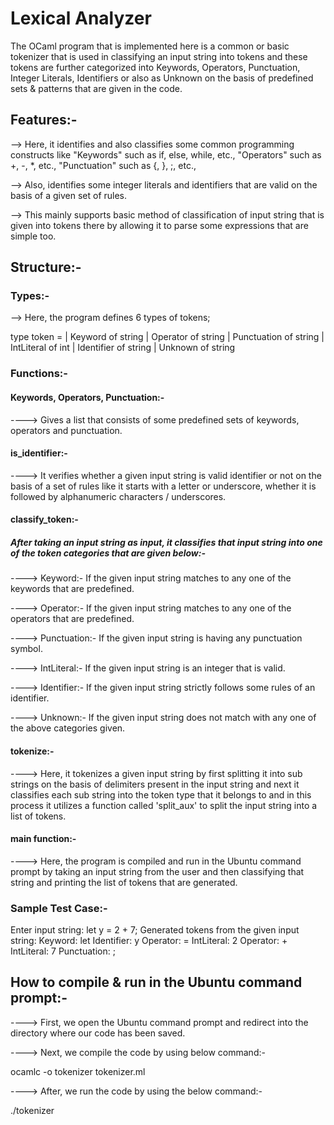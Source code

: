 # Lexical Analyzer 
The OCaml program that is implemented here is a common or basic tokenizer that is used in classifying an input string into tokens and these tokens are further categorized into Keywords, Operators, Punctuation, Integer Literals, Identifiers or also as Unknown on the basis of predefined sets & patterns that are given in the code.

## Features:-
--> Here, it identifies and also classifies some common programming constructs like "Keywords" such as if, else, while, etc., "Operators" such as +, -, *, etc.,  "Punctuation" such as {, }, ;, etc.,

--> Also, identifies some integer literals and identifiers that are valid on the basis of a given set of rules.

--> This mainly supports basic method of classification of input string that is given into tokens there by allowing it to parse some expressions that are simple too.

## Structure:-
### Types:-
--> Here, the program defines 6 types of tokens;

type token =
  | Keyword of string
  | Operator of string
  | Punctuation of string
  | IntLiteral of int
  | Identifier of string
  | Unknown of string

### Functions:-
#### Keywords, Operators, Punctuation:- 
----> Gives a list that consists of some predefined sets of keywords, operators and punctuation.

#### is_identifier:-
----> It verifies whether a given input string is valid identifier or not on the basis of a set of rules like it starts with a letter or underscore, whether it is followed by alphanumeric characters / underscores.

#### classify_token:-
##### After taking an input string as input, it classifies that input string into one of the token categories that are given below:-
----> Keyword:- If the given input string matches to any one of the keywords that are predefined.

----> Operator:- If the given input string matches to any one of the operators that are predefined.

----> Punctuation:- If the given input string is having any punctuation symbol.

----> IntLiteral:- If the given input string is an integer that is valid.

----> Identifier:- If the given input string strictly follows some rules of an identifier.

----> Unknown:- If the given input string does not match with any one of the above categories given. 

#### tokenize:-
----> Here, it tokenizes a given input string by first splitting it into sub strings on the basis of delimiters present in the input string and next it classifies each sub string into the token type that it belongs to and in this process it utilizes a function called 'split_aux' to split the input string into a list of tokens.

#### main function:-
----> Here, the program is compiled and run in the Ubuntu command prompt by taking an input string from the user and then classifying that string and printing the list of tokens that are generated.

### Sample Test Case:-
Enter input string: let y = 2 + 7;
Generated tokens from the given input string:
Keyword: let
Identifier: y
Operator: =
IntLiteral: 2
Operator: +
IntLiteral: 7
Punctuation: ;

## How to compile & run in the Ubuntu command prompt:-
----> First, we open the Ubuntu command prompt and redirect into the directory where our code has been saved.

----> Next, we compile the code by using below command:-

ocamlc -o tokenizer tokenizer.ml

----> After, we run the code by using the below command:-

./tokenizer

